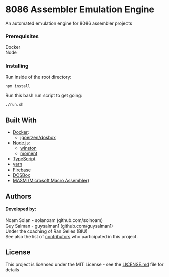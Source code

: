 # 8086 Assembler Emulation Engine

An automated emulation engine for 8086 assembler projects

### Prerequisites

Docker <br/> 
Node

### Installing

Run inside of the root directory:

```
npm install
```

Run this bash run script to get going:

```
./run.sh
```

## Built With

* [Docker](https://github.com/docker):
    * [jgoerzen/dosbox](https://hub.docker.com/r/jgoerzen/dosbox/)
* [Node.js](https://github.com/nodejs/node):
    * [winston](https://github.com/winstonjs/winston)
    * [moment](https://www.npmjs.com/package/moment)
* [TypeScript](https://github.com/microsoft/TypeScript)
* [yarn](https://github.com/yarnpkg/yarn)
* [Firebase](https://github.com/firebase/)
* [DOSBox](https://www.dosbox.com/)
* [MASM (Microsoft Macro Assembler)](https://www.microsoft.com/en-in/download/details.aspx?id=12654)

## Authors

#### Developed by: <br/>
Noam Solan - solanoam (github.com/solnoam) <br/>
Guy Salman - guysalman1 (github.com/guysalman1) <br/>
Under the coaching of Ran Gelles (BIU) <br/>
See also the list of [contributors](https://github.com/solanoam/assembler-submit-engine/contributors) who participated in this project.

## License

This project is licensed under the MIT License - see the [LICENSE.md](LICENSE.md) file for details
